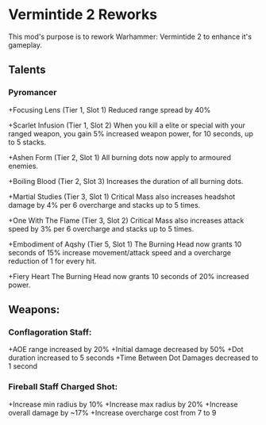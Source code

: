 # Vermintide 2 Reworks

This mod's purpose is to rework Warhammer: Vermintide 2 to enhance it's gameplay.

## Talents

### Pyromancer
+Focusing Lens (Tier 1, Slot 1)
  Reduced range spread by 40%

+Scarlet Infusion (Tier 1, Slot 2)
  When you kill a elite or special with your ranged weapon, you gain 5% increased weapon power, for 10 seconds, up to 5 stacks.

+Ashen Form (Tier 2, Slot 1)
  All burning dots now apply to armoured enemies.

+Boiling Blood (Tier 2, Slot 3)
  Increases the duration of all burning dots.

+Martial Studies (Tier 3, Slot 1)
  Critical Mass also increases headshot damage by 4% per 6 overcharge and stacks up to 5 times.

+One With The Flame (Tier 3, Slot 2)
  Critical Mass also increases attack speed by 3% per 6 overcharge and stacks up to 5 times.

+Embodiment of Aqshy (Tier 5, Slot 1)
  The Burning Head now grants 10 seconds of 15% increase movement/attack speed and a overcharge reduction of 1 for every hit.

+Fiery Heart
  The Burning Head now grants 10 seconds of 20% increased power.


## Weapons:

### Conflagoration Staff:
+AOE range increased by 20% 
+Initial damage decreased by 50% 
+Dot duration increased to 5 seconds 
+Time Between Dot Damages decreased to 1 second 

### Fireball Staff Charged Shot:
+Increase min radius by 10%
+Increase max radius by 20%
+Increase overall damage by ~17%
+Increase overcharge cost from 7 to 9
